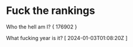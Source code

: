 # Fuck the rankings

Who the hell am I?
{ 176902 }

What fucking year is it?
[ 2024-01-03T01:08:20Z ]

